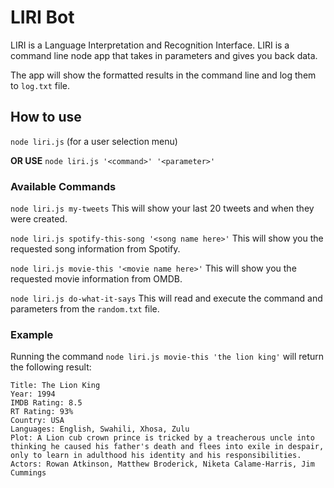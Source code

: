 # LIRI Bot

LIRI is a Language Interpretation and Recognition Interface. 
LIRI is a command line node app that takes in parameters and gives you back data.

The app will show the formatted results in the command line and log them to `log.txt` file.

## How to use
`node liri.js` (for a user selection menu)

**OR USE**  `node liri.js '<command>' '<parameter>'`

### Available Commands
`node liri.js my-tweets` This will show your last 20 tweets and when they were created.

`node liri.js spotify-this-song '<song name here>'` This will show you the requested song information from Spotify.

`node liri.js movie-this '<movie name here>'` This will show you the requested movie information from OMDB.

`node liri.js do-what-it-says` This will read and execute the command and parameters from the `random.txt` file.

### Example
Running the command `node liri.js movie-this 'the lion king'` will return the following result:
```
Title: The Lion King
Year: 1994
IMDB Rating: 8.5
RT Rating: 93%
Country: USA
Languages: English, Swahili, Xhosa, Zulu
Plot: A Lion cub crown prince is tricked by a treacherous uncle into thinking he caused his father's death and flees into exile in despair, only to learn in adulthood his identity and his responsibilities.
Actors: Rowan Atkinson, Matthew Broderick, Niketa Calame-Harris, Jim Cummings
```
